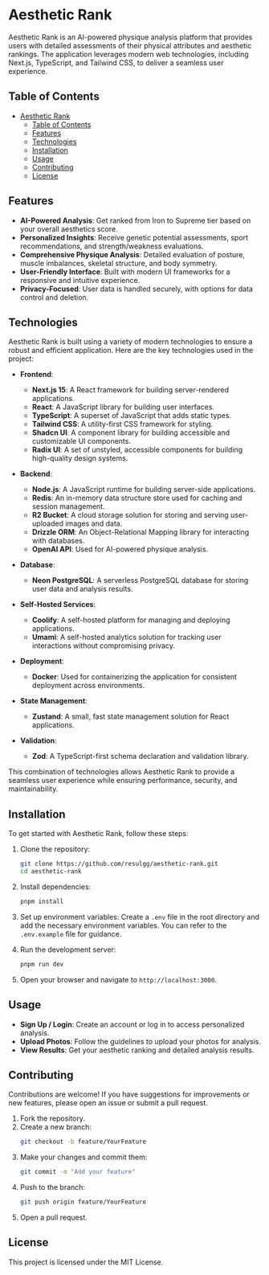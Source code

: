# Aesthetic Rank

Aesthetic Rank is an AI-powered physique analysis platform that provides users with detailed assessments of their physical attributes and aesthetic rankings. The application leverages modern web technologies, including Next.js, TypeScript, and Tailwind CSS, to deliver a seamless user experience.

## Table of Contents

- [Aesthetic Rank](#aesthetic-rank)
  - [Table of Contents](#table-of-contents)
  - [Features](#features)
  - [Technologies](#technologies)
  - [Installation](#installation)
  - [Usage](#usage)
  - [Contributing](#contributing)
  - [License](#license)

## Features

- **AI-Powered Analysis**: Get ranked from Iron to Supreme tier based on your overall aesthetics score.
- **Personalized Insights**: Receive genetic potential assessments, sport recommendations, and strength/weakness evaluations.
- **Comprehensive Physique Analysis**: Detailed evaluation of posture, muscle imbalances, skeletal structure, and body symmetry.
- **User-Friendly Interface**: Built with modern UI frameworks for a responsive and intuitive experience.
- **Privacy-Focused**: User data is handled securely, with options for data control and deletion.

## Technologies

Aesthetic Rank is built using a variety of modern technologies to ensure a robust and efficient application. Here are the key technologies used in the project:

- **Frontend**:

  - **Next.js 15**: A React framework for building server-rendered applications.
  - **React**: A JavaScript library for building user interfaces.
  - **TypeScript**: A superset of JavaScript that adds static types.
  - **Tailwind CSS**: A utility-first CSS framework for styling.
  - **Shadcn UI**: A component library for building accessible and customizable UI components.
  - **Radix UI**: A set of unstyled, accessible components for building high-quality design systems.

- **Backend**:

  - **Node.js**: A JavaScript runtime for building server-side applications.
  - **Redis**: An in-memory data structure store used for caching and session management.
  - **R2 Bucket**: A cloud storage solution for storing and serving user-uploaded images and data.
  - **Drizzle ORM**: An Object-Relational Mapping library for interacting with databases.
  - **OpenAI API**: Used for AI-powered physique analysis.

- **Database**:

  - **Neon PostgreSQL**: A serverless PostgreSQL database for storing user data and analysis results.

- **Self-Hosted Services**:

  - **Coolify**: A self-hosted platform for managing and deploying applications.
  - **Umami**: A self-hosted analytics solution for tracking user interactions without compromising privacy.

- **Deployment**:

  - **Docker**: Used for containerizing the application for consistent deployment across environments.

- **State Management**:

  - **Zustand**: A small, fast state management solution for React applications.

- **Validation**:
  - **Zod**: A TypeScript-first schema declaration and validation library.

This combination of technologies allows Aesthetic Rank to provide a seamless user experience while ensuring performance, security, and maintainability.

## Installation

To get started with Aesthetic Rank, follow these steps:

1. Clone the repository:

   ```bash
   git clone https://github.com/resulgg/aesthetic-rank.git
   cd aesthetic-rank
   ```

2. Install dependencies:

   ```bash
   pnpm install
   ```

3. Set up environment variables:
   Create a `.env` file in the root directory and add the necessary environment variables. You can refer to the `.env.example` file for guidance.

4. Run the development server:

   ```bash
   pnpm run dev
   ```

5. Open your browser and navigate to `http://localhost:3000`.

## Usage

- **Sign Up / Login**: Create an account or log in to access personalized analysis.
- **Upload Photos**: Follow the guidelines to upload your photos for analysis.
- **View Results**: Get your aesthetic ranking and detailed analysis results.

## Contributing

Contributions are welcome! If you have suggestions for improvements or new features, please open an issue or submit a pull request.

1. Fork the repository.
2. Create a new branch:
   ```bash
   git checkout -b feature/YourFeature
   ```
3. Make your changes and commit them:
   ```bash
   git commit -m "Add your feature"
   ```
4. Push to the branch:
   ```bash
   git push origin feature/YourFeature
   ```
5. Open a pull request.

## License

This project is licensed under the MIT License.
